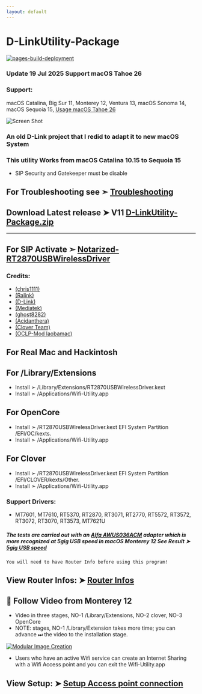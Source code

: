 ```yaml
---
layout: default
---
```


# D-LinkUtility-Package

[![pages-build-deployment](https://github.com/chris1111/D-LinkUtility-Package/actions/workflows/pages/pages-build-deployment/badge.svg)](https://github.com/chris1111/D-LinkUtility-Package/actions/workflows/pages/pages-build-deployment)

### Update 19 Jul 2025 Support macOS Tahoe 26

### Support: 
macOS Catalina, Big Sur 11, Monterey 12, Ventura 13, macOS Sonoma 14, macOS Sequoia 15, [Usage macOS Tahoe 26](https://github.com/chris1111/D-LinkUtility-Package/blob/main/Usage-macOS-Tahoe.md)

![Screen Shot](https://user-images.githubusercontent.com/6248794/160261973-91d444cb-3144-455b-96fa-2ba8bf464798.png)

### An old D-Link project that I redid to adapt it to new macOS System

### This utility Works from macOS Catalina 10.15 to Sequoia 15


- SIP Security and Gatekeeper must be disable

## For Troubleshooting see ➣ [Troubleshooting](https://github.com/chris1111/D-LinkUtility-Package/blob/main/Troubleshooting.md)

## Download Latest release ➤ V11 [D-LinkUtility-Package.zip](https://github.com/chris1111/D-LinkUtility-Package/releases/tag/V11)
----------------------------------------------------------------
## For SIP Activate ➣ [Notarized-RT2870USBWirelessDriver](https://github.com/chris1111/D-LinkUtility-Package/releases/download/V10/Notarized-RT2870USBWirelessDriver.zip)

### Credits: 
- [(chris1111)](https://github.com/chris1111) 
- [(Ralink)](https://en.wikipedia.org/wiki/Ralink)
- [(D-Link)](https://us.dlink.com/en/consumer) 
- [(Mediatek)](https://www.mediatek.com)
- [(ghost8282)](https://www.insanelymac.com/forum/profile/2241085-ghost8282/)
- [(Acidanthera)](https://github.com/acidanthera)
- [(Clover Team)](https://github.com/CloverHackyColor/CloverBootloader)
- [(OCLP-Mod laobamac)](https://github.com/laobamac/OCLP-Mod)


## For Real Mac and Hackintosh
## For /Library/Extensions
- Install  ➣ /Library/Extensions/RT2870USBWirelessDriver.kext
- Install  ➣ /Applications/Wifi-Utility.app

## For OpenCore
- Install  ➣ /RT2870USBWirelessDriver.kext EFI System Partition /EFI/OC/kexts.
- Install  ➣ /Applications/Wifi-Utility.app

## For Clover
- Install  ➣ /RT2870USBWirelessDriver.kext EFI System Partition /EFI/CLOVER/kexts/Other.
- Install  ➣ /Applications/Wifi-Utility.app

### Support Drivers:
- MT7601, MT7610, RT5370, RT2870, RT3071, RT2770, RT5572, RT3572, RT3072, RT3070, RT3573, MT7621U

##### The tests are carried out with an [Alfa AWUS036ACM](https://www.amazon.ca/Alfa-AWUS036ACM-Long-Range-Dual-Band-Wireless/dp/B073X6RL9D) adapter which is more recognized at 5gig USB speed in macOS Monterey 12 See Result ➤  [5gig USB speed](https://user-images.githubusercontent.com/6248794/160301333-85e357d4-29ab-4520-b70f-970858cfec28.png)



`You will need to have Router Info before using this program!`

## View Router Infos: ➤ [Router Infos](https://github.com/chris1111/D-LinkUtility-Package/blob/main/Router.md)

## 🔽 Follow Video  from Monterey 12 

  
- Video in three stages, NO-1 /Library/Extensions, NO-2 clover, NO-3 OpenCore
- NOTE: stages, NO-1 /Library/Extension takes more time; you can advance ⏭ the video to the installation stage.

[![Modular Image Creation](https://i87.servimg.com/u/f87/17/99/48/98/68747410.png)](https://youtu.be/tl9Jn6XC1C4)


- Users who have an active Wifi service can create an Internet Sharing with a Wifi Access point and you can exit the Wifi-Utility.app
## View Setup: ➤ [Setup Access point connection](https://github.com/chris1111/D-LinkUtility-Package/blob/main/Access-Point.md)
